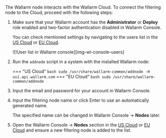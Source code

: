 The Wallarm node interacts with the Wallarm Cloud. To connect the filtering node to the Cloud, proceed with the following steps:

1. Make sure that your Wallarm account has the **Administrator** or **Deploy** role enabled and two-factor authentication disabled in Wallarm Console.
     
    You can check mentioned settings by navigating to the users list in the [US Cloud](https://us1.my.wallarm.com/settings/users) or [EU Cloud](https://my.wallarm.com/settings/users).

    ![!User list in Wallarm console][img-wl-console-users]

2.  Run the `addnode` script in a system with the installed Wallarm node:
    
    === "US Cloud"
        ``` bash
        sudo /usr/share/wallarm-common/addnode -H us1.api.wallarm.com
        ```
    === "EU Cloud"
        ``` bash
        sudo /usr/share/wallarm-common/addnode
        ```
3. Input the email and password for your account in Wallarm Console.
4. Input the filtering node name or click Enter to use an automatically generated name.

    The specified name can be changed in Wallarm Console → **Nodes** later.
5. Open the Wallarm Console → **Nodes** section in the [US Cloud](https://us1.my.wallarm.com/nodes) or [EU Cloud](https://my.wallarm.com/nodes) and ensure a new filtering node is added to the list.
